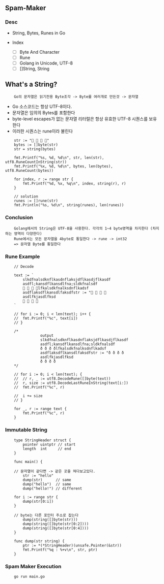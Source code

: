 ## Spam-Maker

### Desc 
- String, Bytes, Runes in Go

- Index
	- [ ] Byte And Character
	- [ ] Rune
	- [ ] Golang in Unicode, UTF-8
	- [ ] []String, String

## What's a String?

```
	Go의 문자열은 읽기전용 Byte조각 -> Byte를 여러개로 만든것 -> 문자열
```

- Go 소스코드는 항상 UTF-8이다.
- 문자열은 임의의 Bytes를 포함한다
- byte-level escapes가 없는 문자열 리터럴은 항상 유효한 UTF-8 시퀀스를 보유한다
- 이러한 시퀀스는 rune이라 불린다

```
	str := "🏓 🏓 🏓 🏓"
	bytes := []byte(str)
	str = string(bytes)

	fmt.Printf("%s, %d, %d\n", str, len(str), utf8.RuneCountInString(str))
	fmt.Printf("%x, %d, %d\n", bytes, len(bytes), utf8.RuneCount(bytes))

	for index, r := range str {
		fmt.Printf("%d, %x, %q\n", index, string(r), r)
	}

	// solution
	runes := []rune(str)
	fmt.Println("%s, %d\n", string(runes), len(runes))
```

### Conclusion

```
	Golang에서의 String은 UTF-8을 사용한다. 각각의 1~4 byte영역을 차지한다 (차지하는 영역이 다양한다)
	Rune에서는 모든 문자열을 4byte로 통일한다 -> rune -> int32
	=> 문자열 Byte를 통일한다
```

### Rune Example

```
	// Decode

	text := `
		slkdfnalsdknflkasdnflaksjdflkasdjflkasdf
		asdfl;kansdflkansdlfna;sldkfnalsdf
		🏓 🏓 🏓 🏓lfkalsdkfnalksdnflkadsf
		asdflaksdflkansdlfaksdfstr := "🏓 🏓 🏓 🏓
		asdlfkjasdlfksd
		🏓 🏓 🏓 🏓
	`
 
	// for i := 0; i < len(text); i++ {
	// 	fmt.Printf("%c", text[i])
	// }

	/*
				output
				slkdfnalsdknflkasdnflaksjdflkasdjflkasdf
		        asdfl;kansdflkansdlfna;sldkfnalsdf
		        ð ð ð ðlfkalsdkfnalksdnflkadsf
		        asdflaksdflkansdlfaksdfstr := "ð ð ð ð
		        asdlfkjasdlfksd
		        ð ð ð ð
	*/

	// for i := 0; i < len(text); {
	// 	// r, _ := utf8.DecodeRune([]byte(text))
	// 	r, size := utf8.DecodeLastRuneInString(text[i:])
	// 	fmt.Printf("%c", r)

	// 	i += size
	// }

	for _, r := range text {
		fmt.Printf("%c", r)
	}
```

### Immutable String

```
	type StringHeader struct {
		pointer uintptr // start
		length  int     // end
	}
	
	func main() {

	// 문자열이 같다면 -> 같은 곳을 쳐다보고있다.
		str := "hello"
		dump(str)      // same
		dump("hello")  // same
		dump("hello!") // different

	for i := range str {
		dump(str[0:i])
	}

	// byte는 다른 포인터 주소로 잡는다
		dump(string([]byte(str)))
		dump(string([]byte(str[0:2])))
		dump(string([]byte(str[0:4])))
	}

	func dump(str string) {
		ptr := *(*StringHeader)(unsafe.Pointer(&str))
		fmt.Printf("%q : %+v\n", str, ptr)
	}

```

### Spam Maker Execution

```
	go run main.go
```